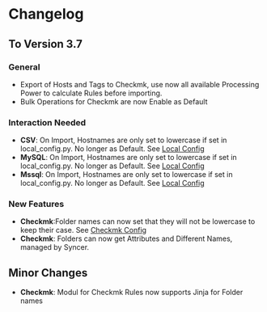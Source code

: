 # Changelog

## To Version 3.7

### General
- Export of Hosts and Tags to Checkmk, use now all available Processing Power to calculate Rules before importing.
- Bulk Operations for Checkmk are now Enable as Default


### Interaction Needed
- **CSV**: On Import, Hostnames are only set to lowercase if set in local_config.py. No longer as Default. See [Local Config](/basics/lcl_config)
- **MySQL**: On Import, Hostnames are only set to lowercase if set in local_config.py. No longer as Default. See [Local Config](/basics/lcl_config)
- **Mssql**: On Import, Hostnames are only set to lowercase if set in local_config.py. No longer as Default. See [Local Config](/basics/lcl_config)

### New Features
- **Checkmk**:Folder names can now set that they will not be lowercase to keep their case. See [Checkmk Config](/checkmk/config_vars/)
- **Checkmk**: Folders can now get Attributes and Different Names, managed by Syncer.


## Minor Changes
- **Checkmk**: Modul for Checkmk Rules now supports Jinja for Folder names

